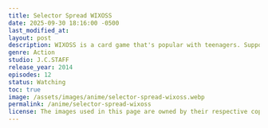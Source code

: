 ```yaml
---
title: Selector Spread WIXOSS 
date: 2025-09-30 18:16:00 -0500
last_modified_at: 
layout: post
description: WIXOSS is a card game that's popular with teenagers. Supposedly there exist "LRIG Cards," female character cards with wills of their own. Special girls can hear the voices of the LRIGs, and those who possess them are called "Selectors." These Selectors have card battles in a dimension that other humans cannot access. It's said that whoever triumphs in these battles will have their wish granted. Ruko Kominato is the latest girl to find a LRIG card. She names hers Tama, and without any further explanation is thrown into her life as a Selector.
genre: Action
studio: J.C.STAFF
release_year: 2014
episodes: 12
status: Watching
toc: true
image: /assets/images/anime/selector-spread-wixoss.webp
permalink: /anime/selector-spread-wixoss
license: The images used in this page are owned by their respective copyright owners. All rights reserved.
---
```


